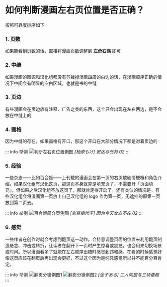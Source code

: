 # 如何判断漫画左右页位置是否正确？

按照可靠度排序如下

### 1. 页数

如果能看到页数的话，直接将漫画页数调整到 **左奇右偶** 即可

### 2. 中缝

如果漫画的图源和汉化组都没有剪裁掉漫画四周的白边的话，在漫画顺序正确的情况下中间会有明显的空白区域，也就是书的中缝

### 3. 页边

有些漫画会在页边放有注释、广告之类的东西，这个只会出现在左右两边，是不会放在中缝上的

### 4. 画格

因为中缝的存在，如果画格有开口，那这个开口在大部分情况下都是对着页边的

::: info 举例
![判断左右页位置例图](https://comic-read-docs.pages.dev/判断左右页位置例图.png)
*[柚原もけ] 安达与岛村 02*
:::

### 5. 经验

一些杂志——比如百合姬——上刊载的漫画会在第一页的右页放剧情梗概和角色介绍，如果汉化组有汉化这页，那这页本身就算是填充页了，不需要开「页面填充」，但如果之后汉化组不放这页了，那就肯定得开启了。还有类似的情况是，有些汉化组会将漫画第一页放上自己汉化组的 logo 作为第一页，无遮挡的原第一页放到第二页去。

::: info 举例
![百合姬简介页例图](https://comic-read-docs.pages.dev/百合姬简介页例图.png)
*[岩見樹代子] 因为今天女友不在 02*
:::

### 6. 感觉

一些作者在创作时就会考虑到翻页这一动作，会特意调整页面的位置来利用翻页制造悬念、冲击或转折，让读者在翻开下一页时产生惊喜或震撼，也会用来切换场景或时间。所以漫画看多了就能在左右顺序出错时感觉到违和感，在看的时候感觉好像这页应该在翻页后再出现会更好，不过这个因为是纯凭感觉所以并不能百分百肯定。

::: info 举例
![翻页分镜例图1](https://comic-read-docs.pages.dev/翻页分镜例图1.png)
![翻页分镜例图2](https://comic-read-docs.pages.dev/翻页分镜例图2.png)
*[金子ある] 二人同居与三块蛋糕*
:::
